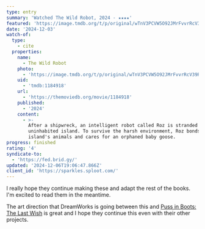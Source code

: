 ```yaml
---
type: entry
summary: 'Watched The Wild Robot, 2024 - ★★★★'
featured: 'https://image.tmdb.org/t/p/original/wTnV3PCVW5O92JMrFvvrRcV39RU.jpg'
date: '2024-12-03'
watch-of:
  type:
    - cite
  properties:
    name:
      - The Wild Robot
    photo:
      - 'https://image.tmdb.org/t/p/original/wTnV3PCVW5O92JMrFvvrRcV39RU.jpg'
    uid:
      - 'tmdb:1184918'
    url:
      - 'https://themoviedb.org/movie/1184918'
    published:
      - '2024'
    content:
      - >-
        After a shipwreck, an intelligent robot called Roz is stranded on an
        uninhabited island. To survive the harsh environment, Roz bonds with the
        island's animals and cares for an orphaned baby goose.
progress: finished
rating: '4'
syndicate-to:
  - 'https://fed.brid.gy/'
updated: '2024-12-06T19:06:47.866Z'
client_id: 'https://sparkles.sploot.com/'
---
```

I really hope they continue making these and adapt the rest of the books. I'm excited to read them in the meantime.

The art direction that DreamWorks is going between this and [Puss in Boots: The Last Wish](https://www.benji.dog/watched/1677563688-puss-in-boots-the-last-wish-2022/) is great and I hope they continue this even with their other projects.
